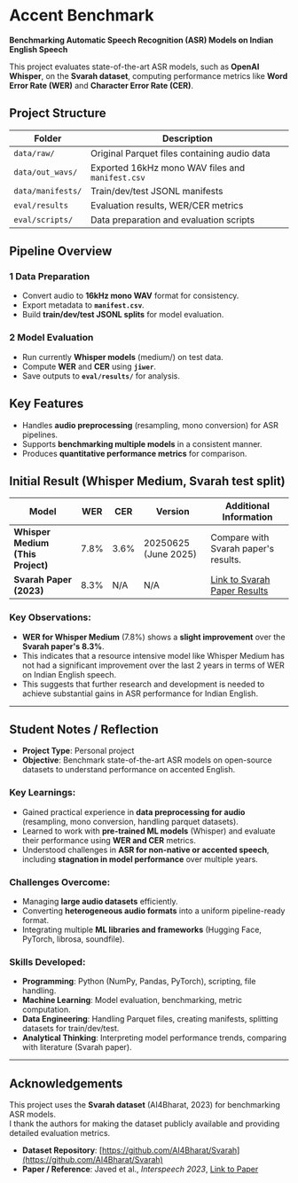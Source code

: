 # Accent Benchmark

**Benchmarking Automatic Speech Recognition (ASR) Models on Indian English Speech**

This project evaluates state-of-the-art ASR models, such as **OpenAI Whisper**, on the **Svarah dataset**, computing performance metrics like **Word Error Rate (WER)** and **Character Error Rate (CER)**.



##  Project Structure

| Folder                  | Description |
|-------------------------|-------------|
| `data/raw/`             | Original Parquet files containing audio data |
| `data/out_wavs/`        | Exported 16kHz mono WAV files and `manifest.csv` |
| `data/manifests/`       | Train/dev/test JSONL manifests |
| `eval/results`          | Evaluation results, WER/CER metrics |
| `eval/scripts/`         | Data preparation and evaluation scripts |



##  Pipeline Overview

### 1 Data Preparation
- Convert audio to **16kHz mono WAV** format for consistency.
- Export metadata to **`manifest.csv`**.
- Build **train/dev/test JSONL splits** for model evaluation.

### 2️ Model Evaluation
- Run currently **Whisper models** (medium/) on test data.
- Compute **WER** and **CER** using **`jiwer`**.
- Save outputs to **`eval/results/`** for analysis.



##  Key Features
- Handles **audio preprocessing** (resampling, mono conversion) for ASR pipelines.
- Supports **benchmarking multiple models** in a consistent manner.
- Produces **quantitative performance metrics** for comparison.



## Initial Result (Whisper Medium, Svarah test split)

| Model                        | **WER** | **CER** | **Version**               | **Additional Information**                                                  |
|------------------------------|---------|---------|---------------------------|------------------------------------------------------------------------------|
| **Whisper Medium (This Project)** | 7.8%    | 3.6%    | 20250625 (June 2025)       | Compare with Svarah paper's results.                                          |
| **Svarah Paper (2023)**       | 8.3%    | N/A | N/A                       | [Link to Svarah Paper Results](https://github.com/AI4Bharat/Svarah?tab=readme-ov-file#table-1-wer-comparison) |

### Key Observations:
- **WER for Whisper Medium** (7.8%) shows a **slight improvement** over the **Svarah paper's 8.3%**.
- This indicates that a resource intensive model like Whisper Medium has not had a significant improvement over the last 2 years in terms of WER on Indian English speech.
- This suggests that further research and development is needed to achieve substantial gains in ASR performance for Indian English.

---

## Student Notes / Reflection

- **Project Type**: Personal project 
- **Objective**: Benchmark state-of-the-art ASR models on open-source datasets to understand performance on accented English.  

### Key Learnings:
- Gained practical experience in **data preprocessing for audio** (resampling, mono conversion, handling parquet datasets).  
- Learned to work with **pre-trained ML models** (Whisper) and evaluate their performance using **WER and CER** metrics.  
- Understood challenges in **ASR for non-native or accented speech**, including **stagnation in model performance** over multiple years.  

### Challenges Overcome:
- Managing **large audio datasets** efficiently.  
- Converting **heterogeneous audio formats** into a uniform pipeline-ready format.  
- Integrating multiple **ML libraries and frameworks** (Hugging Face, PyTorch, librosa, soundfile).  

### Skills Developed:
- **Programming**: Python (NumPy, Pandas, PyTorch), scripting, file handling.  
- **Machine Learning**: Model evaluation, benchmarking, metric computation.  
- **Data Engineering**: Handling Parquet files, creating manifests, splitting datasets for train/dev/test.  
- **Analytical Thinking**: Interpreting model performance trends, comparing with literature (Svarah paper).  

---

## Acknowledgements

This project uses the **Svarah dataset** (AI4Bharat, 2023) for benchmarking ASR models.  
I thank the authors for making the dataset publicly available and providing detailed evaluation metrics.

- **Dataset Repository**: [https://github.com/AI4Bharat/Svarah](https://github.com/AI4Bharat/Svarah)  
- **Paper / Reference**: Javed et al., *Interspeech 2023*, [Link to Paper](https://www.isca-speech.org/archive/Interspeech_2023/abstracts/xxx.html)
